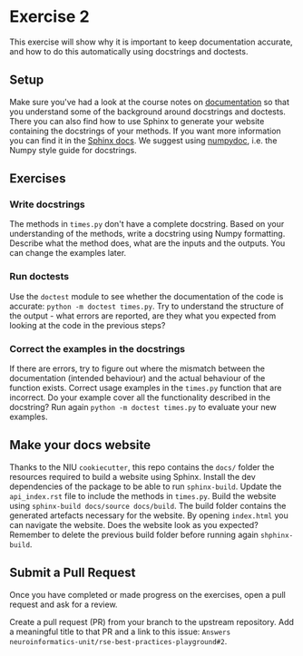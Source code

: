 # Exercise 2
This exercise will show why it is important to keep documentation accurate, and how to do this automatically using docstrings and doctests.

## Setup
Make sure you've had a look at the course notes on [documentation](http://github-pages.ucl.ac.uk/rsd-engineeringcourse/ch04packaging/04documentation.html) so that you understand some of the background around docstrings and doctests. There you can also find how to use Sphinx to generate your website containing the docstrings of your methods. If you want more information you can find it in the [Sphinx docs](https://www.sphinx-doc.org/en/master/usage/quickstart.html).
We suggest using [numpydoc](https://numpydoc.readthedocs.io/en/latest/format.html), i.e. the Numpy style guide for docstrings.

## Exercises
### Write docstrings
The methods in `times.py` don't have a complete docstring. Based on your understanding of the methods, write a docstring using Numpy formatting. Describe what the method does, what are the inputs and the outputs.
You can change the examples later.

### Run doctests
Use the `doctest` module to see whether the documentation of the code is accurate: `python -m doctest times.py`.
Try to understand the structure of the output - what errors are reported, are they what you expected from looking at the code in the previous steps?

### Correct the examples in the docstrings
If there are errors, try to figure out where the mismatch between the documentation (intended behaviour) and the actual behaviour of the function exists.
Correct usage examples in the `times.py` function that are incorrect.
Do your example cover all the functionality described in the docstring?
Run again `python -m doctest times.py` to evaluate your new examples.

## Make your docs website
Thanks to the NIU `cookiecutter`, this repo contains the `docs/` folder the resources required to build a website using Sphinx.
Install the dev dependencies of the package to be able to run `sphinx-build`.
Update the `api_index.rst` file to include the methods in `times.py`.
Build the website using `sphinx-build docs/source docs/build`. The build folder contains the generated artefacts necessary for the website. By opening `index.html` you can navigate the website.
Does the website look as you expected?
Remember to delete the previous build folder before running again `shphinx-build`.

## Submit a Pull Request
Once you have completed or made progress on the exercises, open a pull request and ask for a review.

Create a pull request (PR) from your branch to the upstream repository. Add a meaningful title to that PR and a link to this issue: `Answers neuroinformatics-unit/rse-best-practices-playground#2`.
